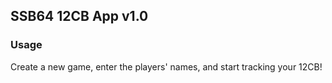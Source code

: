 ## SSB64 12CB App v1.0

### Usage

Create a new game, enter the players' names, and start tracking your 12CB!
